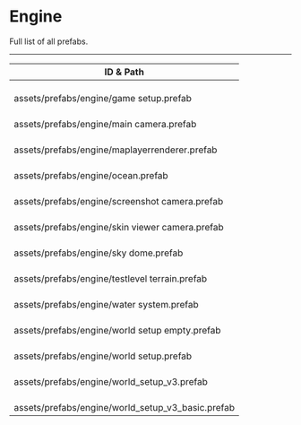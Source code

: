 # Engine
Full list of all <Badge type="warning" text="13"/> prefabs.

---
| ID & Path |
| --- |
| <a href="#3315678409"><Badge id="3315678409" type="tip" text="#"/></a> <Badge type="tip" text="3315678409"/> <Badge type="info" text="GameSetup"/> <br> assets/prefabs/engine/game setup.prefab |
| <a href="#1836815794"><Badge id="1836815794" type="tip" text="#"/></a> <Badge type="tip" text="1836815794"/> <Badge type="info" text="UnityEngine.Rendering.PostProcessing.PostProcessLayer"/> <Badge type="info" text="OcclusionCulling"/> <Badge type="info" text="TOD_Camera"/> <Badge type="info" text="WaterCamera"/> <Badge type="info" text="AmplifyOcclusionEffect"/> <Badge type="info" text="SEScreenSpaceShadows"/> <Badge type="info" text="TOD_Scattering"/> <Badge type="info" text="CommandBufferManager"/> <Badge type="info" text="PostOpaqueDepth"/> <Badge type="info" text="ConvarComponent"/> <Badge type="info" text="OutlineManager"/> <Badge type="info" text="CameraSettings"/> <Badge type="info" text="MainCamera"/> <Badge type="info" text="FPSGraph"/> <Badge type="info" text="DeferredDecalRenderer"/> <Badge type="info" text="DeferredMeshDecalRenderer"/> <Badge type="info" text="CoverageQueries"/> <Badge type="info" text="DeferredExtension"/> <Badge type="info" text="VisualizeTexelDensity"/> <Badge type="info" text="ImpostorRenderer"/> <Badge type="info" text="ViewModelCamera"/> <Badge type="info" text="AtmosphereVolumeRenderer"/> <Badge type="info" text="NVidiaReflex"/> <Badge type="info" text="CameraUpdateHook"/> <Badge type="info" text="CameraUpdateHook"/> <Badge type="info" text="InstancedCameraComponent"/> <Badge type="info" text="PlanarReflectionCamera"/> <br> assets/prefabs/engine/main camera.prefab |
| <a href="#2076074931"><Badge id="2076074931" type="tip" text="#"/></a> <Badge type="tip" text="2076074931"/> <Badge type="info" text="MapLayerRenderer"/> <br> assets/prefabs/engine/maplayerrenderer.prefab |
| <a href="#3210548272"><Badge id="3210548272" type="tip" text="#"/></a> <Badge type="tip" text="3210548272"/> <Badge type="info" text="WaterBody"/> <br> assets/prefabs/engine/ocean.prefab |
| <a href="#3225449555"><Badge id="3225449555" type="tip" text="#"/></a> <Badge type="tip" text="3225449555"/> <Badge type="info" text="UnityEngine.Rendering.PostProcessing.PostProcessLayer"/> <Badge type="info" text="OcclusionCulling"/> <Badge type="info" text="TOD_Camera"/> <Badge type="info" text="WaterCamera"/> <Badge type="info" text="AmplifyOcclusionEffect"/> <Badge type="info" text="SEScreenSpaceShadows"/> <Badge type="info" text="TOD_Scattering"/> <Badge type="info" text="CommandBufferManager"/> <Badge type="info" text="PostOpaqueDepth"/> <Badge type="info" text="ConvarComponent"/> <Badge type="info" text="OutlineManager"/> <Badge type="info" text="CameraSettings"/> <Badge type="info" text="FPSGraph"/> <Badge type="info" text="DeferredDecalRenderer"/> <Badge type="info" text="DeferredMeshDecalRenderer"/> <Badge type="info" text="CoverageQueries"/> <Badge type="info" text="DeferredExtension"/> <Badge type="info" text="VisualizeTexelDensity"/> <Badge type="info" text="ImpostorRenderer"/> <Badge type="info" text="ViewModelCamera"/> <Badge type="info" text="AtmosphereVolumeRenderer"/> <Badge type="info" text="NVidiaReflex"/> <Badge type="info" text="CameraUpdateHook"/> <Badge type="info" text="CameraUpdateHook"/> <Badge type="info" text="InstancedCameraComponent"/> <Badge type="info" text="PlanarReflectionCamera"/> <Badge type="info" text="ScreenshotCamera"/> <br> assets/prefabs/engine/screenshot camera.prefab |
| <a href="#1871176095"><Badge id="1871176095" type="tip" text="#"/></a> <Badge type="tip" text="1871176095"/> <Badge type="info" text="UnityEngine.Rendering.PostProcessing.PostProcessLayer"/> <br> assets/prefabs/engine/skin viewer camera.prefab |
| <a href="#1716309251"><Badge id="1716309251" type="tip" text="#"/></a> <Badge type="tip" text="1716309251"/> <Badge type="info" text="TOD_Sky"/> <Badge type="info" text="TOD_Animation"/> <Badge type="info" text="TOD_Time"/> <Badge type="info" text="TOD_Components"/> <Badge type="info" text="TOD_Resources"/> <br> assets/prefabs/engine/sky dome.prefab |
| <a href="#698243833"><Badge id="698243833" type="tip" text="#"/></a> <Badge type="tip" text="698243833"/> <Badge type="info" text="TerrainMeta"/> <Badge type="info" text="TerrainSplatMap"/> <Badge type="info" text="TerrainAlphaMap"/> <Badge type="info" text="TerrainHeightMap"/> <Badge type="info" text="TerrainTopologyMap"/> <Badge type="info" text="TerrainBiomeMap"/> <Badge type="info" text="TerrainWaterMap"/> <Badge type="info" text="TerrainPhysics"/> <Badge type="info" text="TerrainColors"/> <Badge type="info" text="TerrainQuality"/> <Badge type="info" text="TerrainTexturing"/> <Badge type="info" text="TerrainPaint"/> <Badge type="info" text="TerrainTreeBatch"/> <br> assets/prefabs/engine/testlevel terrain.prefab |
| <a href="#1361162867"><Badge id="1361162867" type="tip" text="#"/></a> <Badge type="tip" text="1361162867"/> <Badge type="info" text="WaterSystem"/> <Badge type="info" text="WaterCollision"/> <Badge type="info" text="ConvarWater"/> <br> assets/prefabs/engine/water system.prefab |
| <a href="#3711876460"><Badge id="3711876460" type="tip" text="#"/></a> <Badge type="tip" text="3711876460"/> <Badge type="info" text="WorldSetup"/> <br> assets/prefabs/engine/world setup empty.prefab |
| <a href="#1622922681"><Badge id="1622922681" type="tip" text="#"/></a> <Badge type="tip" text="1622922681"/> <Badge type="info" text="WorldSetup"/> <Badge type="info" text="ProcessProceduralObjects"/> <Badge type="info" text="GenerateHeight"/> <Badge type="info" text="GenerateBiome"/> <Badge type="info" text="GenerateTopology"/> <Badge type="info" text="GenerateSplat"/> <Badge type="info" text="PlaceMonuments"/> <Badge type="info" text="PlaceMonuments"/> <Badge type="info" text="PlaceMonuments"/> <Badge type="info" text="PlaceMonuments"/> <Badge type="info" text="GenerateRiverLayout"/> <Badge type="info" text="GenerateRiverTopology"/> <Badge type="info" text="GenerateRiverTerrain"/> <Badge type="info" text="GenerateRiverTexture"/> <Badge type="info" text="GenerateRiverMeshes"/> <Badge type="info" text="PlaceRiverObjects"/> <Badge type="info" text="PlaceMonuments"/> <Badge type="info" text="PlaceMonuments"/> <Badge type="info" text="PlaceMonuments"/> <Badge type="info" text="PlaceMonuments"/> <Badge type="info" text="PlaceMonuments"/> <Badge type="info" text="PlaceMonuments"/> <Badge type="info" text="GenerateRailRing"/> <Badge type="info" text="GenerateDungeonGrid"/> <Badge type="info" text="GenerateRailLayout"/> <Badge type="info" text="GenerateRailBranching"/> <Badge type="info" text="GenerateRailSiding"/> <Badge type="info" text="GenerateRailTerrain"/> <Badge type="info" text="PlaceMonuments"/> <Badge type="info" text="PlaceMonuments"/> <Badge type="info" text="PlaceMonuments"/> <Badge type="info" text="GenerateRoadRing"/> <Badge type="info" text="GenerateRoadLayout"/> <Badge type="info" text="GenerateRoadLayout"/> <Badge type="info" text="PlaceMonumentsRoadside"/> <Badge type="info" text="GenerateRoadTopology"/> <Badge type="info" text="GenerateRailTopology"/> <Badge type="info" text="GenerateRoadTerrain"/> <Badge type="info" text="GenerateRoadTexture"/> <Badge type="info" text="GenerateRailTexture"/> <Badge type="info" text="PlaceRoadObjects"/> <Badge type="info" text="GeneratePowerlineLayout"/> <Badge type="info" text="GeneratePowerlineTopology"/> <Badge type="info" text="PlacePowerlineObjects"/> <Badge type="info" text="PlaceRoadObjects"/> <Badge type="info" text="PlacePowerlineObjects"/> <Badge type="info" text="PlaceMonuments"/> <Badge type="info" text="PlaceMonuments"/> <Badge type="info" text="GenerateDungeonBase"/> <Badge type="info" text="GenerateOceanTopology"/> <Badge type="info" text="GenerateCliffTopology"/> <Badge type="info" text="PlaceCliffs"/> <Badge type="info" text="PlaceCliffs"/> <Badge type="info" text="PlaceCliffsUniform"/> <Badge type="info" text="PlaceCliffsUniform"/> <Badge type="info" text="PlaceDecorUniform"/> <Badge type="info" text="PlaceDecorUniform"/> <Badge type="info" text="PlaceDecorUniform"/> <Badge type="info" text="PlaceDecorUniform"/> <Badge type="info" text="PlaceDecorUniform"/> <Badge type="info" text="PlaceDecorWhiteNoise"/> <Badge type="info" text="PlaceDecorWhiteNoise"/> <Badge type="info" text="PlaceDecorWhiteNoise"/> <Badge type="info" text="PlaceDecorValueNoise"/> <Badge type="info" text="PlaceDecorUniform"/> <Badge type="info" text="PlaceDecorValueNoise"/> <Badge type="info" text="PlaceDecorValueNoise"/> <Badge type="info" text="PlaceDecorUniform"/> <Badge type="info" text="PlaceMonumentsOffshore"/> <Badge type="info" text="PlaceMonuments"/> <Badge type="info" text="PlaceDecorWhiteNoise"/> <Badge type="info" text="PlaceDecorUniform"/> <Badge type="info" text="PlaceRoadObjects"/> <Badge type="info" text="PlaceDecorUniform"/> <Badge type="info" text="PlaceDecorUniform"/> <Badge type="info" text="GenerateErosion"/> <Badge type="info" text="GenerateTerrainMesh"/> <Badge type="info" text="GenerateRailMeshes"/> <Badge type="info" text="GenerateRoadMeshes"/> <Badge type="info" text="GenerateWireMeshes"/> <Badge type="info" text="ProcessProceduralObjects"/> <Badge type="info" text="GenerateOceanTopology"/> <Badge type="info" text="GenerateCliffTopology"/> <Badge type="info" text="GenerateClutterTopology"/> <Badge type="info" text="GenerateTextures"/> <Badge type="info" text="CollateTrainTracks"/> <br> assets/prefabs/engine/world setup.prefab |
| <a href="#36534040"><Badge id="36534040" type="tip" text="#"/></a> <Badge type="tip" text="36534040"/> <Badge type="info" text="WorldSetup"/> <Badge type="info" text="ProcessProceduralObjects"/> <Badge type="info" text="ProcessMonumentNodes"/> <Badge type="info" text="GenerateRoadRing"/> <Badge type="info" text="PlaceMonumentsRoadside"/> <Badge type="info" text="PlaceMonuments"/> <Badge type="info" text="PlaceMonuments"/> <Badge type="info" text="PlaceMonuments"/> <Badge type="info" text="PlaceMonuments"/> <Badge type="info" text="PlaceMonuments"/> <Badge type="info" text="GenerateRoadLayout"/> <Badge type="info" text="GenerateRoadLayout"/> <Badge type="info" text="GenerateRoadTopology"/> <Badge type="info" text="GeneratePowerlineLayout"/> <Badge type="info" text="GeneratePowerlineTopology"/> <Badge type="info" text="PlaceMonuments"/> <Badge type="info" text="PlaceMonuments"/> <Badge type="info" text="PlaceMonumentsOffshore"/> <Badge type="info" text="PlaceRoadObjects"/> <Badge type="info" text="PlaceRoadObjects"/> <Badge type="info" text="PlacePowerlineObjects"/> <Badge type="info" text="GenerateRiverLayout"/> <Badge type="info" text="GenerateRiverTopology"/> <Badge type="info" text="PlaceRiverObjects"/> <Badge type="info" text="PlaceCliffs"/> <Badge type="info" text="PlaceCliffs"/> <Badge type="info" text="PlaceDecorWhiteNoise"/> <Badge type="info" text="PlaceDecorWhiteNoise"/> <Badge type="info" text="PlaceDecorWhiteNoise"/> <Badge type="info" text="PlaceDecorWhiteNoise"/> <Badge type="info" text="PlaceDecorValueNoise"/> <Badge type="info" text="PlaceDecorValueNoise"/> <Badge type="info" text="PlaceDecorWhiteNoise"/> <Badge type="info" text="PlaceDecorWhiteNoise"/> <Badge type="info" text="PlaceDecorUniform"/> <Badge type="info" text="PlaceDecorUniform"/> <Badge type="info" text="GenerateTerrainMesh"/> <Badge type="info" text="GenerateRoadMeshes"/> <Badge type="info" text="GenerateRiverMeshes"/> <Badge type="info" text="GenerateWireMeshes"/> <Badge type="info" text="ProcessProceduralObjects"/> <Badge type="info" text="GenerateCliffTopology"/> <Badge type="info" text="GenerateTextures"/> <br> assets/prefabs/engine/world_setup_v3.prefab |
| <a href="#106724755"><Badge id="106724755" type="tip" text="#"/></a> <Badge type="tip" text="106724755"/> <Badge type="info" text="WorldSetup"/> <Badge type="info" text="ProcessProceduralObjects"/> <Badge type="info" text="GenerateCliffTopology"/> <Badge type="info" text="PlaceCliffs"/> <Badge type="info" text="PlaceCliffs"/> <Badge type="info" text="GenerateDecorTopology"/> <Badge type="info" text="PlaceDecorWhiteNoise"/> <Badge type="info" text="PlaceDecorWhiteNoise"/> <Badge type="info" text="PlaceDecorWhiteNoise"/> <Badge type="info" text="PlaceDecorWhiteNoise"/> <Badge type="info" text="PlaceDecorValueNoise"/> <Badge type="info" text="PlaceDecorValueNoise"/> <Badge type="info" text="PlaceDecorWhiteNoise"/> <Badge type="info" text="PlaceDecorUniform"/> <Badge type="info" text="PlaceDecorUniform"/> <Badge type="info" text="GenerateTerrainMesh"/> <Badge type="info" text="ProcessProceduralObjects"/> <Badge type="info" text="GenerateCliffTopology"/> <Badge type="info" text="GenerateTextures"/> <br> assets/prefabs/engine/world_setup_v3_basic.prefab |
